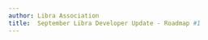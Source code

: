 ```yaml
---
author: Libra Association
title:  September Libra Developer Update - Roadmap #1
---
```


<BlogRedirect />

